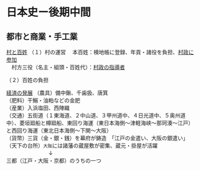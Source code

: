 # 日本史ー後期中間

## 都市と商業・手工業
[村と百姓](01村と百姓.html)
（１）村の運営
　本百姓：検地帳に登録、年貢・諸役を負担、<u>村政に参加</u>  
　村方三役（名主・組頭・百姓代）：<u>村政の指導者</u>

（２）百姓の負担


[経済の発展](03経済の発展.html)
（農具）備中鍬、千歯扱、唐箕  
（肥料）干鰯・油粕などの金肥  
（産業）入浜塩田、西陣織  
（交通）五街道（１東海道、２中山道、３甲州道中、４日光道中、５奥州道中）、菱垣廻船と樽廻船、東回り海運（東日本海側〜津軽海峡〜那珂湊〜江戸）と西回り海運（東北日本海側〜下関〜大阪）  
（貨幣）三貨（金・銀・銭）を幕府が鋳造　「江戸の金遣い、大阪の銀遣い」  
（天下の台所）`大阪`には諸藩の蔵屋敷が密集、蔵元・掛屋が活躍  
　　　　　　　　↓  
        三都（江戸・大阪・京都）のうちの一つ  
